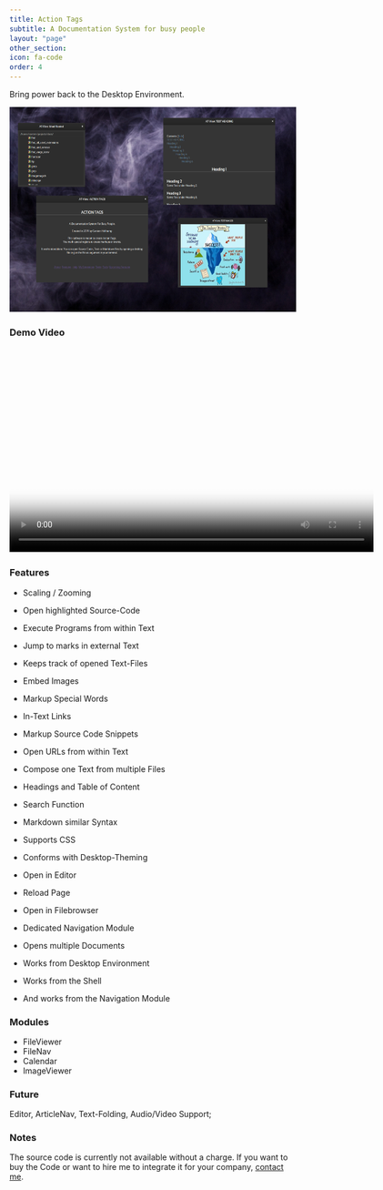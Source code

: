 ```yaml
---
title: Action Tags
subtitle: A Documentation System for busy people
layout: "page"
other_section:
icon: fa-code
order: 4
---
```


Bring power back to the Desktop Environment.

<a href="assets/images/Action Tags Teaser.jpg"><img src="assets/images/Action Tags Teaser.jpg" style="width:640px; height:360px" title="Action Tags Teaser" alt="Action Tags"></a>


### Demo Video
<video controls poster="assets/ss/at_promote.jpg" width="640" height="360">
    <source src="assets/vids/at_promote.webm" type="video/webm">
    <source src="assets/vids/at_promote.mp4" type="video/mp4">
    I'm sorry; your browser doesn't support HTML5 video in WebM with VP8/VP9 or MP4 with H.264.
</video>

### Features

*  Scaling / Zooming
*  Open highlighted Source-Code
*  Execute Programs from within Text
*  Jump to marks in external Text
*  Keeps track of opened Text-Files
*  Embed Images
*  Markup Special Words
*  In-Text Links
*  Markup Source Code Snippets
*  Open URLs from within Text
*  Compose one Text from multiple Files
*  Headings and Table of Content
*  Search Function
*  Markdown similar Syntax
*  Supports CSS
*  Conforms with Desktop-Theming
*  Open in Editor
*  Reload Page
*  Open in Filebrowser

*  Dedicated Navigation Module
*  Opens multiple Documents
*  Works from Desktop Environment
*  Works from the Shell
*  And works from the Navigation Module


### Modules

* FileViewer
* FileNav
* Calendar
* ImageViewer

### Future

Editor, ArticleNav, Text-Folding, Audio/Video Support;

### Notes
The source code is currently not available without a charge. If you want to buy the Code or want to hire me to integrate it for your company, [contact me](/#contact).